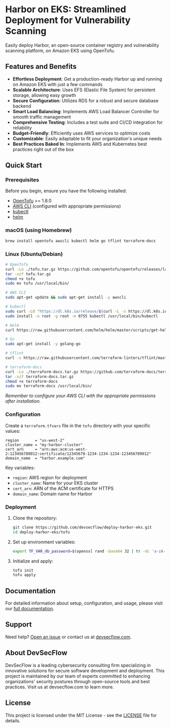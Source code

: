 # Harbor on EKS: Streamlined Deployment for Vulnerability Scanning

Easily deploy Harbor, an open-source container registry and vulnerability scanning platform, on Amazon EKS using OpenTofu.

## Features and Benefits

- **Effortless Deployment**: Get a production-ready Harbor up and running on Amazon EKS with just a few commands
- **Scalable Architecture**: Uses EFS (Elastic File System) for persistent storage, allowing easy growth
- **Secure Configuration**: Utilizes RDS for a robust and secure database backend
- **Smart Load Balancing**: Implements AWS Load Balancer Controller for smooth traffic management
- **Comprehensive Testing**: Includes a test suite and CI/CD integration for reliability
- **Budget-Friendly**: Efficiently uses AWS services to optimize costs
- **Customizable**: Easily adaptable to fit your organization's unique needs
- **Best Practices Baked In**: Implements AWS and Kubernetes best practices right out of the box

## Quick Start

### Prerequisites

Before you begin, ensure you have the following installed:

- [OpenTofu](https://opentofu.org/docs/intro/install/) >= 1.8.0
- [AWS CLI](https://aws.amazon.com/cli/) (configured with appropriate permissions)
- [kubectl](https://kubernetes.io/docs/tasks/tools/)
- [helm](https://helm.sh/docs/intro/install/)

### macOS (using Homebrew)

```bash
brew install opentofu awscli kubectl helm go tflint terraform-docs
```

### Linux (Ubuntu/Debian)

```bash
# OpenTofu
curl -Lo ./tofu.tar.gz https://github.com/opentofu/opentofu/releases/latest/download/tofu_*_linux_amd64.tar.gz
tar -xzf tofu.tar.gz
chmod +x tofu
sudo mv tofu /usr/local/bin/

# AWS CLI
sudo apt-get update && sudo apt-get install -y awscli

# kubectl
sudo curl -LO "https://dl.k8s.io/release/$(curl -L -s https://dl.k8s.io/release/stable.txt)/bin/linux/amd64/kubectl"
sudo install -o root -g root -m 0755 kubectl /usr/local/bin/kubectl

# Helm
curl https://raw.githubusercontent.com/helm/helm/master/scripts/get-helm-3 | bash

# Go
sudo apt-get install -y golang-go

# tflint
curl -s https://raw.githubusercontent.com/terraform-linters/tflint/master/install_linux.sh | bash

# terraform-docs
curl -Lo ./terraform-docs.tar.gz https://github.com/terraform-docs/terraform-docs/releases/download/v0.16.0/terraform-docs-v0.16.0-$(uname)-amd64.tar.gz
tar -xzf terraform-docs.tar.gz
chmod +x terraform-docs
sudo mv terraform-docs /usr/local/bin/
```

*Remember to configure your AWS CLI with the appropriate permissions after installation.*

### Configuration

Create a `terraform.tfvars` file in the `tofu` directory with your specific values:

```hcl
region       = "us-west-2"
cluster_name = "my-harbor-cluster"
cert_arn     = "arn:aws:acm:us-west-2:123456789012:certificate/12345678-1234-1234-1234-123456789012"
domain_name  = "harbor.example.com"
```

Key variables:

- `region`: AWS region for deployment
- `cluster_name`: Name for your EKS cluster
- `cert_arn`: ARN of the ACM certificate for HTTPS
- `domain_name`: Domain name for Harbor

### Deployment

1. Clone the repository:

   ```bash
   git clone https://github.com/devsecflow/deploy-harbor-eks.git
   cd deploy-harbor-eks/tofu
   ```

2. Set up environment variables:

   ```bash
   export TF_VAR_db_password=$(openssl rand -base64 32 | tr -dc 'a-zA-Z0-9' | fold -w 16 | head -n 1)
   ```

3. Initialize and apply:

   ```bash
   tofu init
   tofu apply
   ```

## Documentation

For detailed information about setup, configuration, and usage, please visit our [full documentation](https://devsecflow.github.io/deploy-harbor-eks/).

## Support

Need help? [Open an issue](https://github.com/devsecflow/deploy-harbor-eks/issues) or contact us at [devsecflow.com](https://devsecflow.com).

## About DevSecFlow

DevSecFlow is a leading cybersecurity consulting firm specializing in innovative solutions for secure software development and deployment. This project is maintained by our team of experts committed to enhancing organizations' security postures through open-source tools and best practices. Visit us at devsecflow.com to learn more.

## License

This project is licensed under the MIT License - see the [LICENSE](LICENSE) file for details.

